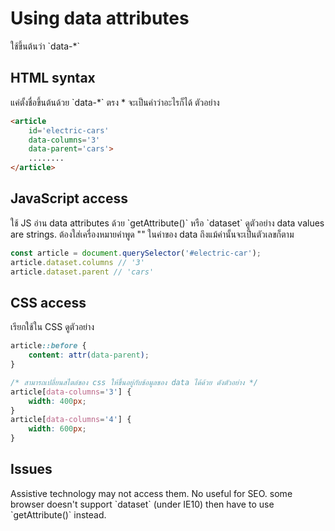 <h1>Using data attributes</h1>
ใช้ขึ้นต้นว่า `data-*` 

<h2>HTML syntax</h2>
แค่ตั้งชื่อขึ้นต้นด้วย `data-*` ตรง * จะเป็นคำว่าอะไรก็ได้ ตัวอย่าง

```html
<article
    id='electric-cars'
    data-columns='3'
    data-parent='cars'>
    ........
</article>
```

<h2>JavaScript access</h2>
ใช้ JS อ่าน data attributes ด้วย `getAttribute()` หรือ `dataset` ดูตัวอย่าง
data values are strings. ต้องใส่เครื่องหมายคำพูด "" ในค่าของ data ถึงแม้ค่านั้นจะเป็นตัวเลขก็ตาม

```javascript
const article = document.querySelector('#electric-car');
article.dataset.columns // '3'
article.dataset.parent // 'cars'
```

<h2>CSS access</h2>
เรียกใช้ใน CSS ดูตัวอย่าง

```css
article::before {
    content: attr(data-parent);
}

/* สามารถเปลี่ยนสไตล์ของ css ให้ขึ้นอยู่กับข้อมูลของ data ได้ด้วย ดังตัวอย่าง */
article[data-columns='3'] {
    width: 400px;
}
article[data-columns='4'] {
    width: 600px;
}
```

<h2>Issues</h2>
Assistive technology may not access them. No useful for SEO.
some browser doesn't support `dataset` (under IE10) then have to use `getAttribute()` instead. 

